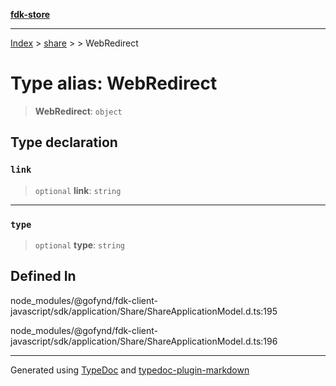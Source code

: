 [**fdk-store**](../../../README.md)
***

[Index](../../../API.md) > [share](../../README.md) > [<internal>](../README.md) > WebRedirect

# Type alias: WebRedirect

> **WebRedirect**: `object`

## Type declaration

### `link`

> `optional` **link**: `string`

***

### `type`

> `optional` **type**: `string`

## Defined In

node\_modules/@gofynd/fdk-client-javascript/sdk/application/Share/ShareApplicationModel.d.ts:195

node\_modules/@gofynd/fdk-client-javascript/sdk/application/Share/ShareApplicationModel.d.ts:196

***
Generated using [TypeDoc](https://typedoc.org/) and [typedoc-plugin-markdown](https://www.npmjs.com/package/typedoc-plugin-markdown)
